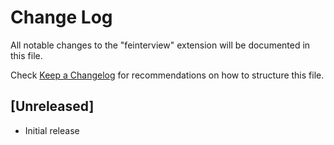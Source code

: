 # Change Log

All notable changes to the "feinterview" extension will be documented in this file.

Check [Keep a Changelog](http://keepachangelog.com/) for recommendations on how to structure this file.

## [Unreleased]

- Initial release